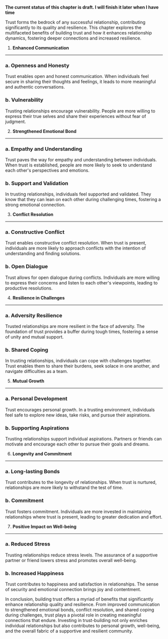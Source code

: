 **The current status of this chapter is draft. I will finish it later when I have time**

Trust forms the bedrock of any successful relationship, contributing significantly to its quality and resilience. This chapter explores the multifaceted benefits of building trust and how it enhances relationship dynamics, fostering deeper connections and increased resilience.

1. **Enhanced Communication**
-----------------------------

### a. **Openness and Honesty**

Trust enables open and honest communication. When individuals feel secure in sharing their thoughts and feelings, it leads to more meaningful and authentic conversations.

### b. **Vulnerability**

Trusting relationships encourage vulnerability. People are more willing to express their true selves and share their experiences without fear of judgment.

2. **Strengthened Emotional Bond**
----------------------------------

### a. **Empathy and Understanding**

Trust paves the way for empathy and understanding between individuals. When trust is established, people are more likely to seek to understand each other's perspectives and emotions.

### b. **Support and Validation**

In trusting relationships, individuals feel supported and validated. They know that they can lean on each other during challenging times, fostering a strong emotional connection.

3. **Conflict Resolution**
--------------------------

### a. **Constructive Conflict**

Trust enables constructive conflict resolution. When trust is present, individuals are more likely to approach conflicts with the intention of understanding and finding solutions.

### b. **Open Dialogue**

Trust allows for open dialogue during conflicts. Individuals are more willing to express their concerns and listen to each other's viewpoints, leading to productive resolutions.

4. **Resilience in Challenges**
-------------------------------

### a. **Adversity Resilience**

Trusted relationships are more resilient in the face of adversity. The foundation of trust provides a buffer during tough times, fostering a sense of unity and mutual support.

### b. **Shared Coping**

In trusting relationships, individuals can cope with challenges together. Trust enables them to share their burdens, seek solace in one another, and navigate difficulties as a team.

5. **Mutual Growth**
--------------------

### a. **Personal Development**

Trust encourages personal growth. In a trusting environment, individuals feel safe to explore new ideas, take risks, and pursue their aspirations.

### b. **Supporting Aspirations**

Trusting relationships support individual aspirations. Partners or friends can motivate and encourage each other to pursue their goals and dreams.

6. **Longevity and Commitment**
-------------------------------

### a. **Long-lasting Bonds**

Trust contributes to the longevity of relationships. When trust is nurtured, relationships are more likely to withstand the test of time.

### b. **Commitment**

Trust fosters commitment. Individuals are more invested in maintaining relationships where trust is present, leading to greater dedication and effort.

7. **Positive Impact on Well-being**
------------------------------------

### a. **Reduced Stress**

Trusting relationships reduce stress levels. The assurance of a supportive partner or friend lowers stress and promotes overall well-being.

### b. **Increased Happiness**

Trust contributes to happiness and satisfaction in relationships. The sense of security and emotional connection brings joy and contentment.

In conclusion, building trust offers a myriad of benefits that significantly enhance relationship quality and resilience. From improved communication to strengthened emotional bonds, conflict resolution, and shared coping during challenges, trust plays a pivotal role in creating meaningful connections that endure. Investing in trust-building not only enriches individual relationships but also contributes to personal growth, well-being, and the overall fabric of a supportive and resilient community.
